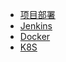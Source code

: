 * [项目部署](./docs/9.项目部署/)
* [Jenkins](./docs/9.项目部署/1.Jenkins/Jenkins持续集成.pdf)
* [Docker](./docs/9.项目部署/3.Docker/Docker.md)
* [K8S](./docs/9.项目部署/4.云原生/云原生.md)